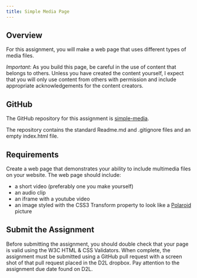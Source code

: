 ```yaml
---
title: Simple Media Page
---
```


## Overview
For this assignment, you will make a web page that uses different types of media files.  

*Important*: As you build this page, be careful in the use of content that belongs to others. Unless you have created the content yourself, I expect that you will only use content from others with permission and include appropriate acknowledgements for the content creators.


## GitHub
The GitHub repository for this assignment is [simple-media](https://github.com/htc-ccis1301/simple-media).

The repository contains the standard Readme.md and .gitignore files and an empty index.html file.


## Requirements
Create a web page that demonstrates your ability to include multimedia files on your website. The web page should include:

- a short video (preferably one you make yourself)
- an audio clip
- an iframe with a youtube video
- an image styled with the CSS3 Transform property to look like a [Polaroid](https://en.wikipedia.org/wiki/Instant_film) picture


## Submit the Assignment
Before submitting the assignment, you should double check that your page is valid using the W3C HTML & CSS Validators. When complete, the assignment must be submitted using a GitHub pull request with a screen shot of that pull request placed in the D2L dropbox.  Pay attention to the assignment due date found on D2L.
